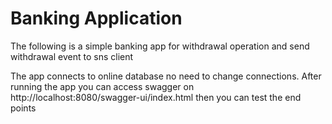 # Banking Application 
The following is a simple banking app for withdrawal operation and send withdrawal event to sns client

The app connects to online database no need to change connections. After running the app you 
can access swagger on http://localhost:8080/swagger-ui/index.html then you can test the end points